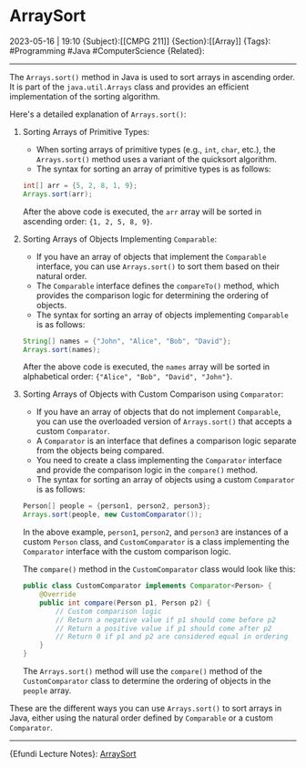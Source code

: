 # ArraySort
2023-05-16 | 19:10
{Subject}:[[CMPG 211]]
{Section}:[[Array]]
{Tags}: #Programming #Java #ComputerScience 
{Related}:

--- 
The `Arrays.sort()` method in Java is used to sort arrays in ascending order. It is part of the `java.util.Arrays` class and provides an efficient implementation of the sorting algorithm.

Here's a detailed explanation of `Arrays.sort()`:

1. Sorting Arrays of Primitive Types:
   - When sorting arrays of primitive types (e.g., `int`, `char`, etc.), the `Arrays.sort()` method uses a variant of the quicksort algorithm.
   - The syntax for sorting an array of primitive types is as follows:

   ```java
   int[] arr = {5, 2, 8, 1, 9};
   Arrays.sort(arr);
   ```

   After the above code is executed, the `arr` array will be sorted in ascending order: `{1, 2, 5, 8, 9}`.

2. Sorting Arrays of Objects Implementing `Comparable`:
   - If you have an array of objects that implement the `Comparable` interface, you can use `Arrays.sort()` to sort them based on their natural order.
   - The `Comparable` interface defines the `compareTo()` method, which provides the comparison logic for determining the ordering of objects.
   - The syntax for sorting an array of objects implementing `Comparable` is as follows:

   ```java
   String[] names = {"John", "Alice", "Bob", "David"};
   Arrays.sort(names);
   ```

   After the above code is executed, the `names` array will be sorted in alphabetical order: `{"Alice", "Bob", "David", "John"}`.

3. Sorting Arrays of Objects with Custom Comparison using `Comparator`:
   - If you have an array of objects that do not implement `Comparable`, you can use the overloaded version of `Arrays.sort()` that accepts a custom `Comparator`.
   - A `Comparator` is an interface that defines a comparison logic separate from the objects being compared.
   - You need to create a class implementing the `Comparator` interface and provide the comparison logic in the `compare()` method.
   - The syntax for sorting an array of objects using a custom `Comparator` is as follows:

   ```java
   Person[] people = {person1, person2, person3};
   Arrays.sort(people, new CustomComparator());
   ```

   In the above example, `person1`, `person2`, and `person3` are instances of a custom `Person` class, and `CustomComparator` is a class implementing the `Comparator` interface with the custom comparison logic.

   The `compare()` method in the `CustomComparator` class would look like this:

   ```java
   public class CustomComparator implements Comparator<Person> {
       @Override
       public int compare(Person p1, Person p2) {
           // Custom comparison logic
           // Return a negative value if p1 should come before p2
           // Return a positive value if p1 should come after p2
           // Return 0 if p1 and p2 are considered equal in ordering
       }
   }
   ```

   The `Arrays.sort()` method will use the `compare()` method of the `CustomComparator` class to determine the ordering of objects in the `people` array.

These are the different ways you can use `Arrays.sort()` to sort arrays in Java, either using the natural order defined by `Comparable` or a custom `Comparator`.

--- 
{Efundi Lecture Notes}: [ArraySort]()
